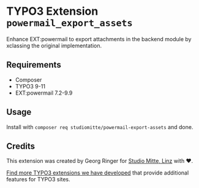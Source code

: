 # TYPO3 Extension `powermail_export_assets`

Enhance EXT:powermail to export attachments in the backend module by xclassing the original implementation.

## Requirements

- Composer
- TYPO3 9-11
- EXT:powermail 7.2-9.9

## Usage

Install with `composer req studiomitte/powermail-export-assets` and done.


## Credits

This extension was created by Georg Ringer for [Studio Mitte, Linz](https://studiomitte.com) with ♥.

[Find more TYPO3 extensions we have developed](https://www.studiomitte.com/loesungen/typo3) that provide additional features for TYPO3 sites. 
